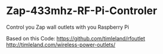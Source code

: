# Zap-433mhz-RF-Pi-Controler
Control you Zap wall outlets with you Raspberry Pi

Based on this Code:
https://github.com/timleland/rfoutlet
http://timleland.com/wireless-power-outlets/


